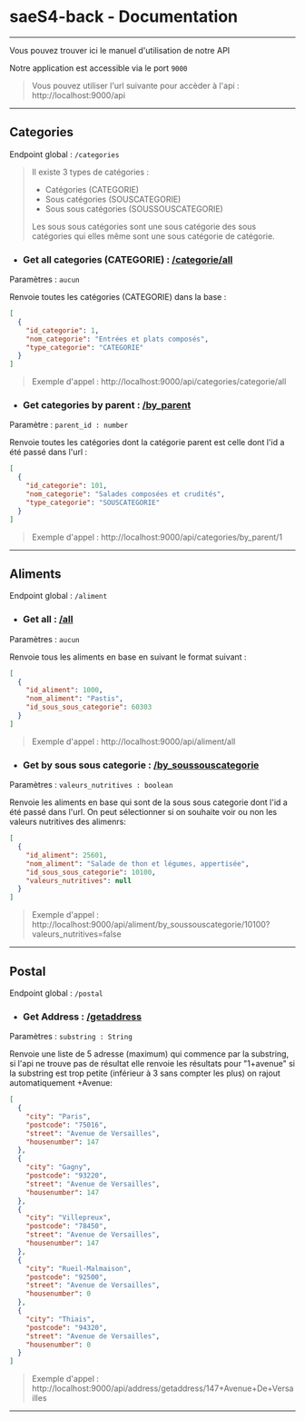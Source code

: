 # saeS4-back - Documentation

---

Vous pouvez trouver ici le manuel d'utilisation de notre API 

Notre application est accessible via le port `9000`
> Vous pouvez utiliser l'url suivante pour accèder à l'api :
> http://localhost:9000/api

---
## Categories

Endpoint global : `/categories`

> Il existe 3 types de catégories : 
> - Catégories (CATEGORIE)
> - Sous catégories (SOUSCATEGORIE)
> - Sous sous catégories (SOUSSOUSCATEGORIE)
> 
> Les sous sous catégories sont une sous catégorie des sous catégories qui elles 
> même sont une sous catégorie de catégorie.


- ### Get all categories (CATEGORIE) : [/categorie/all](http://localhost:9000/api/categories/categorie/all)

Paramètres : `aucun`

Renvoie toutes les catégories (CATEGORIE) dans la base :
```json
[
  {
    "id_categorie": 1,
    "nom_categorie": "Entrées et plats composés",
    "type_categorie": "CATEGORIE"
  }
]
```
> Exemple d'appel : http://localhost:9000/api/categories/categorie/all


- ### Get categories by parent : [/by_parent](http://localhost:9000/api/categories/by_parent/1)

Paramètre : `parent_id : number`

Renvoie toutes les catégories dont la catégorie parent est celle dont l'id a été passé dans l'url :
```json
[
  {
    "id_categorie": 101,
    "nom_categorie": "Salades composées et crudités",
    "type_categorie": "SOUSCATEGORIE"
  }
]
```
> Exemple d'appel : http://localhost:9000/api/categories/by_parent/1


---
## Aliments

Endpoint global : `/aliment`


- ### **Get all :** [/all](http://localhost:9000/api/aliment/all)

Paramètres : `aucun`

Renvoie tous les aliments en base en suivant le format suivant :
```json
[
  {
    "id_aliment": 1000,
    "nom_aliment": "Pastis",
    "id_sous_sous_categorie": 60303
  }
]
```
> Exemple d'appel : http://localhost:9000/api/aliment/all


- ### **Get by sous sous categorie :** [/by_soussouscategorie](http://localhost:9000/api/aliment/by_soussouscategorie/10100?valeurs_nutritives=false)

Paramètres : `valeurs_nutritives : boolean`

Renvoie les aliments en base qui sont de la sous sous categorie dont l'id a été passé dans l'url.
On peut sélectionner si on souhaite voir ou non les valeurs nutritives des alimenrs:
```json
[
  {
    "id_aliment": 25601,
    "nom_aliment": "Salade de thon et légumes, appertisée",
    "id_sous_sous_categorie": 10100,
    "valeurs_nutritives": null
  }
]
```
> Exemple d'appel : http://localhost:9000/api/aliment/by_soussouscategorie/10100?valeurs_nutritives=false
---
## Postal

Endpoint global : `/postal`


- ### **Get Address :** [/getaddress](http://localhost:9000/api/postal/getaddress/1+Avenue)

Paramètres : `substring : String`

Renvoie une liste de 5 adresse (maximum) qui commence par la substring, si l'api ne trouve pas de résultat elle renvoie les résultats 
pour "1+avenue" si la substring est trop petite (inférieur à 3 sans compter les plus) on rajout automatiquement +Avenue:
```json
[
  {
    "city": "Paris",
    "postcode": "75016",
    "street": "Avenue de Versailles",
    "housenumber": 147
  },
  {
    "city": "Gagny",
    "postcode": "93220",
    "street": "Avenue de Versailles",
    "housenumber": 147
  },
  {
    "city": "Villepreux",
    "postcode": "78450",
    "street": "Avenue de Versailles",
    "housenumber": 147
  },
  {
    "city": "Rueil-Malmaison",
    "postcode": "92500",
    "street": "Avenue de Versailles",
    "housenumber": 0
  },
  {
    "city": "Thiais",
    "postcode": "94320",
    "street": "Avenue de Versailles",
    "housenumber": 0
  }
]

```
> Exemple d'appel : http://localhost:9000/api/address/getaddress/147+Avenue+De+Versailles
---
```